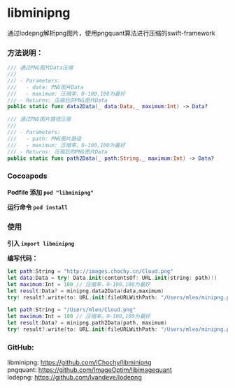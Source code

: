 # libminipng
通过lodepng解析png图片，使用pngquant算法进行压缩的swift-framework


### 方法说明：

```swift
/// 通过PNG图片Data压缩
///
/// - Parameters:
///   - data: PNG图片Data
///   - maximum: 压缩率，0-100,100为最好
/// - Returns: 压缩后的PNG图片Data
public static func data2Data(_ data:Data,_ maximum:Int) -> Data?
```

```swift
/// 通过PNG图片路径压缩
///
/// - Parameters:
///   - path: PNG图片路径
///   - maximum: 压缩率，0-100,100为最好
/// - Returns: 压缩后的PNG图片Data
public static func path2Data(_ path:String,_ maximum:Int) -> Data?
```


### Cocoapods

**Podfile 添加 `pod "libminipng"`**

**运行命令  `pod install`**


### 使用

 **引入 `import libminipng`**

**编写代码：**

```swift
let path:String = "http://images.chochy.cn/Cloud.png"
let data:Data = try! Data.init(contentsOf: URL.init(string: path)!)
let maximum:Int = 100 // 压缩率，0-100,100为最好
let result:Data? = minipng.data2Data(data,maximum)
try! result?.write(to: URL.init(fileURLWithPath: "/Users/mleo/minipng.png"))
```

```swift
let path:String = "/Users/mleo/Cloud.png"
let maximum:Int = 100 // 压缩率，0-100,100为最好
let result:Data? = minipng.path2Data(path, maximum)
try! result?.write(to: URL.init(fileURLWithPath: "/Users/mleo/minipng.png"))
```

  

### GitHub:  
libminipng: https://github.com/iChochy/libminipng  
pngquant: https://github.com/ImageOptim/libimagequant  
lodepng: https://github.com/lvandeve/lodepng
